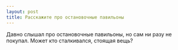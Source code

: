 ```yaml
---
layout: post 
title: Расскажите про остановочные павильоны 
--- 
```

Давно слышал про остановочные павильоны, но сам ни разу не покупал. Может кто сталкивался, стоящая вещь?
